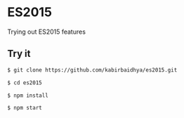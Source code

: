 # ES2015
Trying out ES2015 features

## Try it
```bash
$ git clone https://github.com/kabirbaidhya/es2015.git

$ cd es2015

$ npm install

$ npm start
```
